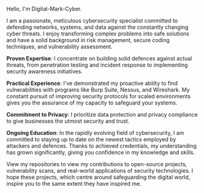Hello, I'm Digital-Mark-Cyber. 



I am a passionate, meticulous cybersecurity specialist committed to defending networks, systems, and data against the constantly changing cyber threats. 
I enjoy transforming complex problems into safe solutions and have a solid background in risk management, secure coding techniques, and vulnerability assessment.

**Proven Expertise**: I concentrate on building solid defences against actual threats, from penetration testing and incident response to implementing security awareness initiatives.

**Practical Experience**: I've demonstrated my proactive ability to find vulnerabilities with programs like Burp Suite, Nessus, and Wireshark. My constant pursuit of improving security protocols for scaled environments gives you the assurance of my capacity to safeguard your systems.

**Commitment to Privacy**: I prioritize data protection and privacy compliance to give businesses the utmost security and trust. 

**Ongoing Education**: In the rapidly evolving field of cybersecurity, I am committed to staying up to date on the newest tactics employed by attackers and defences. Thanks to  achieved credentials, my understanding has grown significantly, giving you confidence in my knowledge and skills.



View my repositories to view my contributions to open-source projects, vulnerability scans, and real-world applications of security technologies. I hope these projects, which centre around safeguarding the digital world, inspire you to the same extent they have inspired me.



